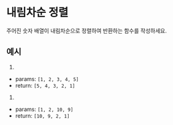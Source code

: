 # 내림차순 정렬

주어진 숫자 배열이 내림차순으로 정렬하여 반환하는 함수를 작성하세요.

## 예시

1. 
  - params: `[1, 2, 3, 4, 5]`
  - return: `[5, 4, 3, 2, 1]`

1. 
  - params: `[1, 2, 10, 9]`
  - return: `[10, 9, 2, 1]`